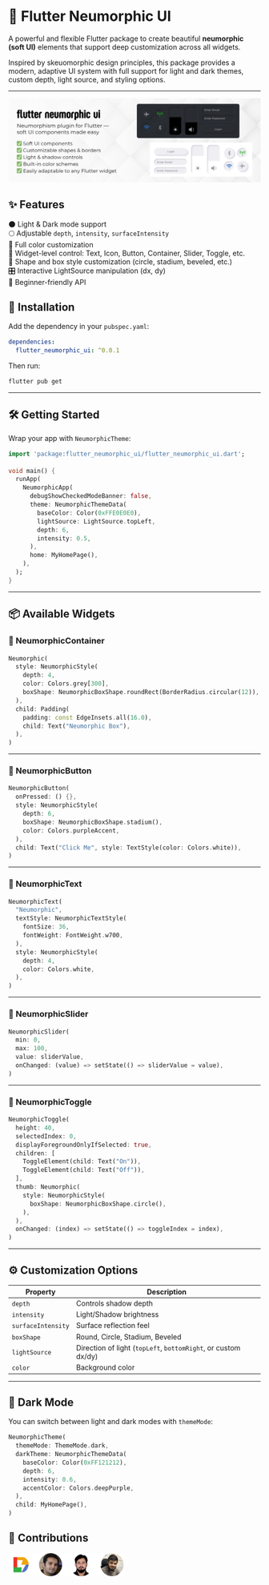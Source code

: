 # 🔮 Flutter Neumorphic UI

A powerful and flexible Flutter package to create beautiful **neumorphic (soft UI)** elements that support deep customization across all widgets.

Inspired by skeuomorphic design principles, this package provides a modern, adaptive UI system with full support for light and dark themes, custom depth, light source, and styling options.

---
<img src="assets/banner.jpg" alt="flutter_neumorphic_ui" />

## ✨ Features

🌑 Light & Dark mode support  
🌕 Adjustable `depth`, `intensity`, `surfaceIntensity`  
🌈 Full color customization  
🧱 Widget-level control: Text, Icon, Button, Container, Slider, Toggle, etc.  
📐 Shape and box style customization (circle, stadium, beveled, etc.)  
🎛️ Interactive LightSource manipulation (dx, dy)  
👶 Beginner-friendly API  


## 🚀 Installation

Add the dependency in your `pubspec.yaml`:

```yaml
dependencies:
  flutter_neumorphic_ui: ^0.0.1
```

Then run:

```bash
flutter pub get
```

---

## 🛠️ Getting Started

Wrap your app with `NeumorphicTheme`:

```dart
import 'package:flutter_neumorphic_ui/flutter_neumorphic_ui.dart';

void main() {
  runApp(
    NeumorphicApp(
      debugShowCheckedModeBanner: false,
      theme: NeumorphicThemeData(
        baseColor: Color(0xFFE0E0E0),
        lightSource: LightSource.topLeft,
        depth: 6,
        intensity: 0.5,
      ),
      home: MyHomePage(),
    ),
  );
}
```

---

## 📦 Available Widgets

### 🔹 NeumorphicContainer

```dart
Neumorphic(
  style: NeumorphicStyle(
    depth: 4,
    color: Colors.grey[300],
    boxShape: NeumorphicBoxShape.roundRect(BorderRadius.circular(12)),
  ),
  child: Padding(
    padding: const EdgeInsets.all(16.0),
    child: Text("Neumorphic Box"),
  ),
)
```

---

### 🔹 NeumorphicButton

```dart
NeumorphicButton(
  onPressed: () {},
  style: NeumorphicStyle(
    depth: 6,
    boxShape: NeumorphicBoxShape.stadium(),
    color: Colors.purpleAccent,
  ),
  child: Text("Click Me", style: TextStyle(color: Colors.white)),
)
```

---

### 🔹 NeumorphicText

```dart
NeumorphicText(
  "Neumorphic",
  textStyle: NeumorphicTextStyle(
    fontSize: 36,
    fontWeight: FontWeight.w700,
  ),
  style: NeumorphicStyle(
    depth: 4,
    color: Colors.white,
  ),
)
```

---

### 🔹 NeumorphicSlider

```dart
NeumorphicSlider(
  min: 0,
  max: 100,
  value: sliderValue,
  onChanged: (value) => setState(() => sliderValue = value),
)
```

---

### 🔹 NeumorphicToggle

```dart
NeumorphicToggle(
  height: 40,
  selectedIndex: 0,
  displayForegroundOnlyIfSelected: true,
  children: [
    ToggleElement(child: Text("On")),
    ToggleElement(child: Text("Off")),
  ],
  thumb: Neumorphic(
    style: NeumorphicStyle(
      boxShape: NeumorphicBoxShape.circle(),
    ),
  ),
  onChanged: (index) => setState(() => toggleIndex = index),
)
```

---

## ⚙️ Customization Options

| Property           | Description                                                    |
| ------------------|--------------------------------------------------------------- |
| `depth`           | Controls shadow depth                                           |
| `intensity`       | Light/Shadow brightness                                         |
| `surfaceIntensity`| Surface reflection feel                                         |
| `boxShape`        | Round, Circle, Stadium, Beveled                                 |
| `lightSource`     | Direction of light (`topLeft`, `bottomRight`, or custom dx/dy)  |
| `color`           | Background color                                                |

---

## 🖤 Dark Mode

You can switch between light and dark modes with `themeMode`:

```dart
NeumorphicTheme(
  themeMode: ThemeMode.dark,
  darkTheme: NeumorphicThemeData(
    baseColor: Color(0xFF121212),
    depth: 6,
    intensity: 0.6,
    accentColor: Colors.deepPurple,
  ),
  child: MyHomePage(),
)
```
## 🤝 Contributions
  <img src="assets/contributors.png" width="230">
